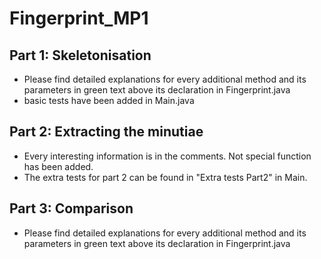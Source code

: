 # Fingerprint_MP1

## Part 1: Skeletonisation
- Please find detailed explanations for every additional method and its parameters in green text above its declaration in Fingerprint.java 
- basic tests have been added in Main.java

## Part 2: Extracting the minutiae

- Every interesting information is in the comments. Not special function has been added.
- The extra tests for part 2 can be found in "Extra tests Part2" in Main.

## Part 3: Comparison
- Please find detailed explanations for every additional method and its parameters in green text above its declaration in Fingerprint.java

